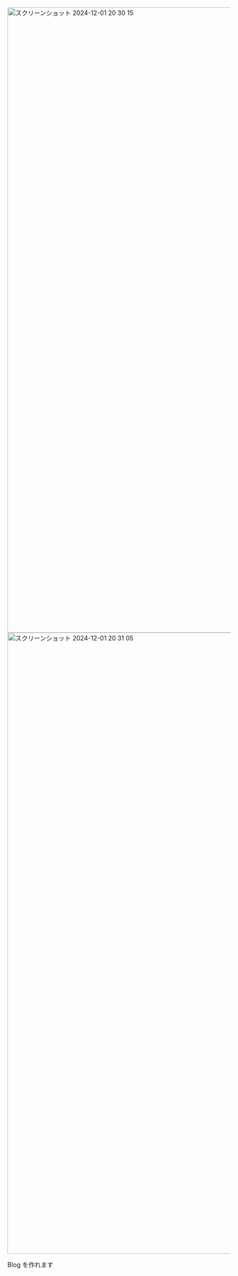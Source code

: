 

<img width="1412" alt="スクリーンショット 2024-12-01 20 30 15" src="https://github.com/user-attachments/assets/38457cb0-7ffd-4f09-bd09-ae6e223ffdf5">

<img width="1403" alt="スクリーンショット 2024-12-01 20 31 05" src="https://github.com/user-attachments/assets/c9bf9f10-2741-46d1-a8b3-c40d831969e8">

Blog を作れます
